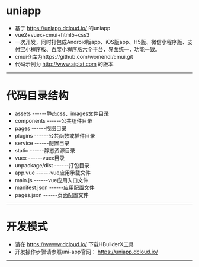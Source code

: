 # uniapp

 - 基于 https://uniapp.dcloud.io/ 的uniapp
 - vue2+vuex+cmui+html5+css3
 - 一次开发，同时打包成Android版app、iOS版app、H5版、微信小程序版、支付宝小程序版、百度小程序版六个平台，界面统一，功能一致。
 - cmui仓库为https://github.com/womendi/cmui.git
 - 代码示例为 http://www.aiplat.com 的版本 

---

# 代码目录结构

 - assets          ------静态css、images文件目录
 - components      ------公共组件目录
 - pages           ------视图目录
 - plugins         ------公共函数或插件目录
 - service         ------配置目录
 - static          ------静态资源目录
 - vuex            ------vuex目录
 - unpackage/dist  ------打包目录
 - app.vue         ------vue应用承载文件
 - main.js         ------vue应用入口文件
 - manifest.json   ------应用配置文件
 - pages.json      ------页面配置文件

---

# 开发模式

 - 请在 https://wwww.dcloud.io/ 下载HBuilderX工具
 - 开发操作步骤请参照uni-app官网： https://uniapp.dcloud.io/

---
